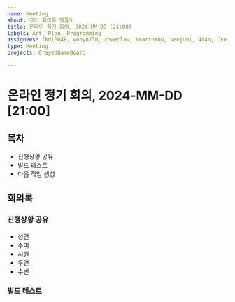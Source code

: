 ```yaml
---
name: Meeting
about: 정기 회의록 템플릿
title: 온라인 정기 회의, 2024-MM-DD [21:00]
labels: Art, Plan, Programming
assignees: fkdl0048, wooyn730, roweclaw, NearthYou, seojumi, 4t4n, CreatorLDH
type: Meeting
projects: GrayedGameBoard

---
```


# 온라인 정기 회의, 2024-MM-DD [21:00]

## 목차
- 진행상황 공유
- 빌드 테스트
- 다음 작업 생성

## 회의록

### 진행상황 공유
- 성연
- 주미
- 시원
- 우연
- 수빈

### 빌드 테스트
